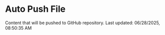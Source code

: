 # Auto Push File

Content that will be pushed to GitHub repository.
Last updated: 06/28/2025, 08:50:35 AM